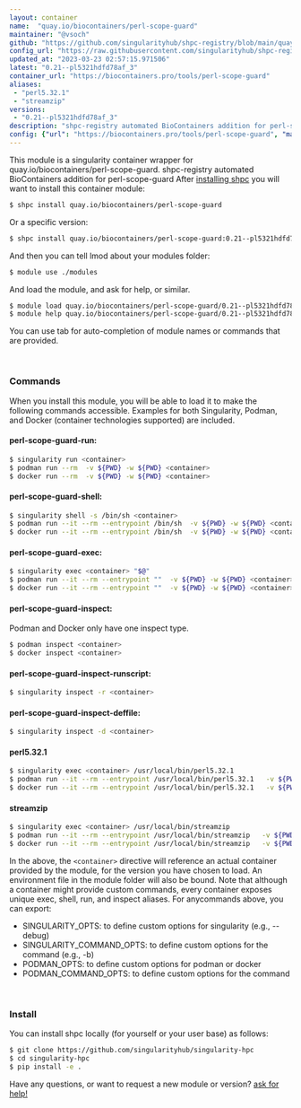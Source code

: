 ```yaml
---
layout: container
name:  "quay.io/biocontainers/perl-scope-guard"
maintainer: "@vsoch"
github: "https://github.com/singularityhub/shpc-registry/blob/main/quay.io/biocontainers/perl-scope-guard/container.yaml"
config_url: "https://raw.githubusercontent.com/singularityhub/shpc-registry/main/quay.io/biocontainers/perl-scope-guard/container.yaml"
updated_at: "2023-03-23 02:57:15.971506"
latest: "0.21--pl5321hdfd78af_3"
container_url: "https://biocontainers.pro/tools/perl-scope-guard"
aliases:
 - "perl5.32.1"
 - "streamzip"
versions:
 - "0.21--pl5321hdfd78af_3"
description: "shpc-registry automated BioContainers addition for perl-scope-guard"
config: {"url": "https://biocontainers.pro/tools/perl-scope-guard", "maintainer": "@vsoch", "description": "shpc-registry automated BioContainers addition for perl-scope-guard", "latest": {"0.21--pl5321hdfd78af_3": "sha256:69146175ecca4e161f4cc58859b7ac6ef80af7ead7188740200eff52aeb684c9"}, "tags": {"0.21--pl5321hdfd78af_3": "sha256:69146175ecca4e161f4cc58859b7ac6ef80af7ead7188740200eff52aeb684c9"}, "docker": "quay.io/biocontainers/perl-scope-guard", "aliases": {"perl5.32.1": "/usr/local/bin/perl5.32.1", "streamzip": "/usr/local/bin/streamzip"}}
---
```


This module is a singularity container wrapper for quay.io/biocontainers/perl-scope-guard.
shpc-registry automated BioContainers addition for perl-scope-guard
After [installing shpc](#install) you will want to install this container module:


```bash
$ shpc install quay.io/biocontainers/perl-scope-guard
```

Or a specific version:

```bash
$ shpc install quay.io/biocontainers/perl-scope-guard:0.21--pl5321hdfd78af_3
```

And then you can tell lmod about your modules folder:

```bash
$ module use ./modules
```

And load the module, and ask for help, or similar.

```bash
$ module load quay.io/biocontainers/perl-scope-guard/0.21--pl5321hdfd78af_3
$ module help quay.io/biocontainers/perl-scope-guard/0.21--pl5321hdfd78af_3
```

You can use tab for auto-completion of module names or commands that are provided.

<br>

### Commands

When you install this module, you will be able to load it to make the following commands accessible.
Examples for both Singularity, Podman, and Docker (container technologies supported) are included.

#### perl-scope-guard-run:

```bash
$ singularity run <container>
$ podman run --rm  -v ${PWD} -w ${PWD} <container>
$ docker run --rm  -v ${PWD} -w ${PWD} <container>
```

#### perl-scope-guard-shell:

```bash
$ singularity shell -s /bin/sh <container>
$ podman run --it --rm --entrypoint /bin/sh  -v ${PWD} -w ${PWD} <container>
$ docker run --it --rm --entrypoint /bin/sh  -v ${PWD} -w ${PWD} <container>
```

#### perl-scope-guard-exec:

```bash
$ singularity exec <container> "$@"
$ podman run --it --rm --entrypoint ""  -v ${PWD} -w ${PWD} <container> "$@"
$ docker run --it --rm --entrypoint ""  -v ${PWD} -w ${PWD} <container> "$@"
```

#### perl-scope-guard-inspect:

Podman and Docker only have one inspect type.

```bash
$ podman inspect <container>
$ docker inspect <container>
```

#### perl-scope-guard-inspect-runscript:

```bash
$ singularity inspect -r <container>
```

#### perl-scope-guard-inspect-deffile:

```bash
$ singularity inspect -d <container>
```


#### perl5.32.1

```bash
$ singularity exec <container> /usr/local/bin/perl5.32.1
$ podman run --it --rm --entrypoint /usr/local/bin/perl5.32.1   -v ${PWD} -w ${PWD} <container> -c " $@"
$ docker run --it --rm --entrypoint /usr/local/bin/perl5.32.1   -v ${PWD} -w ${PWD} <container> -c " $@"
```


#### streamzip

```bash
$ singularity exec <container> /usr/local/bin/streamzip
$ podman run --it --rm --entrypoint /usr/local/bin/streamzip   -v ${PWD} -w ${PWD} <container> -c " $@"
$ docker run --it --rm --entrypoint /usr/local/bin/streamzip   -v ${PWD} -w ${PWD} <container> -c " $@"
```



In the above, the `<container>` directive will reference an actual container provided
by the module, for the version you have chosen to load. An environment file in the
module folder will also be bound. Note that although a container
might provide custom commands, every container exposes unique exec, shell, run, and
inspect aliases. For anycommands above, you can export:

 - SINGULARITY_OPTS: to define custom options for singularity (e.g., --debug)
 - SINGULARITY_COMMAND_OPTS: to define custom options for the command (e.g., -b)
 - PODMAN_OPTS: to define custom options for podman or docker
 - PODMAN_COMMAND_OPTS: to define custom options for the command

<br>

### Install

You can install shpc locally (for yourself or your user base) as follows:

```bash
$ git clone https://github.com/singularityhub/singularity-hpc
$ cd singularity-hpc
$ pip install -e .
```

Have any questions, or want to request a new module or version? [ask for help!](https://github.com/singularityhub/singularity-hpc/issues)